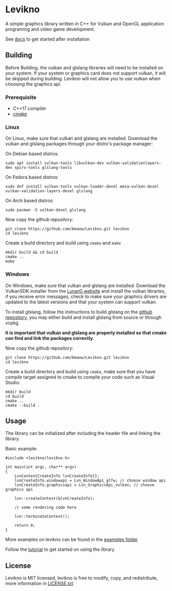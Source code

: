 # Levikno
A simple graphics library written in C++ for Vulkan and OpenGL application programing and video game development.

See [docs](docs/GettingStarted.md) to get started after installation

## Building
Before Building, the vulkan and glslang libraries will need to be installed on your system. If your system or graphics card does not support vulkan, it will be skipped during building. Levikno will not allow you to use vulkan when choosing the graphics api.

### Prerequisite
- C++17 compiler
- [cmake](https://cmake.org/)

### Linux
On Linux, make sure that vulkan and glslang are installed. Download the vulkan and glslang packages through your distro's package manager:

On Debian based distros:
```
sudo apt install vulkan-tools libvulkan-dev vulkan-validationlayers-dev spirv-tools glslang-tools
```

On Fedora based distros:
```
sudo dnf install vulkan-tools vulkan-loader-devel mesa-vulkan-devel vulkan-validation-layers-devel glslang
```

On Arch based distros:
```
sudo pacman -S vulkan-devel glslang
```

Now copy the github repository:
```
git clone https://github.com/bmaow/Levikno.git levikno
cd levikno
```

Create a build directory and build using `cmake` and `make`
```
mkdir build && cd build
cmake ..
make
```

### Windows
On Windows, make sure that vulkan and glslang are installed. Download the VulkanSDK installer from the [LunarG website](https://vulkan.lunarg.com/) and install the vulkan libraries, if you receive error messages, check to make sure your graphics drivers are updated to the latest versions and that your system can support vulkan.

To install glslang, follow the instructions to build glslang on the [github repository](https://github.com/KhronosGroup/glslang?tab=readme-ov-file), you may either build and install glslang from source or through vcpkg.

**It is important that vulkan and glslang are properly installed so that cmake can find and link the packages correctly.**

Now copy the github repository:
```
git clone https://github.com/bmaow/Levikno.git levikno
cd levikno
```

Create a build directory and build using `cmake`, make sure that you have compile target assigned to cmake to compile your code such as Visual Studio:
```
mkdir build
cd build
cmake ..
cmake --build .
```

## Usage
The library can be initialized after including the header file and linking the library.

Basic example:
```
#include <levikno/levikno.h>

int main(int argc, char** argv)
{
    LvnContextCreateInfo lvnCreateInfo{};
    lvnCreateInfo.windowapi = Lvn_WindowApi_glfw; // choose window api
    lvnCreateInfo.graphicsapi = Lvn_GraphicsApi_vulkan; // choose graphics api

    lvn::createContext(&lvnCreateInfo);

    // some rendering code here

    lvn::terminateContext();

    return 0;
}
```

More examples on levikno can be found in the [examples folder](examples/)

Follow the [tutorial](docs/GettingStarted.md) to get started on using the library

## License
Levikno is MIT licensed, levikno is free to modify, copy, and redistribute, more information in [LICENSE.txt](LICENSE.txt)
